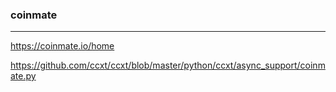### coinmate
---
https://coinmate.io/home

https://github.com/ccxt/ccxt/blob/master/python/ccxt/async_support/coinmate.py

```
```

```
```

```
```


